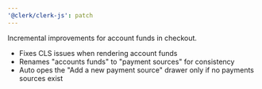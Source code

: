 ```yaml
---
'@clerk/clerk-js': patch
---
```


Incremental improvements for account funds in checkout.

- Fixes CLS issues when rendering account funds
- Renames "accounts funds" to "payment sources" for consistency
- Auto opes the "Add a new payment source" drawer only if no payments sources exist
